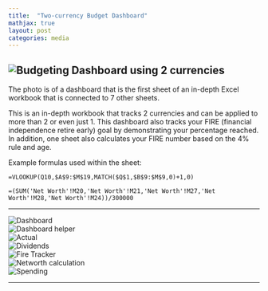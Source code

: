 ```yaml
---
title:  "Two-currency Budget Dashboard"
mathjax: true
layout: post
categories: media
---
```

<head>
  <!-- other head stuff... -->
  <link rel="stylesheet" href="{{site.baseurl}}/assets/css/flickity.css" media="screen">
  <link rel="stylesheet" href="{{site.baseurl}}/assets/css/fullscreen.css">
</head>
<body>
  <!-- all your great html... -->
  <script src="{{site.baseurl}}/assets/js/flickity.pkgd.js"></script>
  <script src="{{site.baseurl}}/assets/js/fullscreen.js"></script>
</body>

![Budgeting Dashboard using 2 currencies]({{site.baseurl}}/assets/Images/BudgetDashboard1.jpg)
---

The photo is of a dashboard that is the first sheet of an in-depth Excel workbook that is connected to 7 other sheets.

This is an in-depth workbook that tracks 2 currencies and can be applied to more than 2 or even just 1. This dashboard also tracks your FIRE (financial independence retire early) goal by demonstrating your percentage reached. In addition, one sheet also calculates your FIRE number based on the 4% rule and age.

Example formulas used within the sheet:
```
=VLOOKUP(Q10,$A$9:$M$19,MATCH($Q$1,$B$9:$M$9,0)+1,0)
```
```
=(SUM('Net Worth'!M20,'Net Worth'!M21,'Net Worth'!M27,'Net Worth'!M28,'Net Worth'!M24))/300000
```
---

<div class="carousel"
  data-flickity='{ "imagesLoaded": true, "percentPosition": false,"adaptiveHeight": true,"fullscreen": true }'>
  <div class="carousel-cell">
    <img src="{{site.baseurl}}/assets/Images/BudgetDashboard1.jpg" alt="Dashboard" />
  </div>
  <div class="carousel-cell">
   <img src="{{site.baseurl}}/assets/Images/Dashboard_helper.jpg" alt="Dashboard helper" />
  </div>
  <div class="carousel-cell">
   <img src="{{site.baseurl}}/assets/Images/Actual.jpg" alt="Actual" />
  </div>
  <div class="carousel-cell">
   <img src="{{site.baseurl}}/assets/Images/Dividends.jpg" alt="Dividends" />  
  </div>
  <div class="carousel-cell">
   <img src="{{site.baseurl}}/assets/Images/FIRE%20tracker.jpg" alt="Fire Tracker" />
  </div>
  <div class="carousel-cell">
   <img src="{{site.baseurl}}/assets/Images/Networth.jpg" alt="Networth calculation" />  
  </div>
  <div class="carousel-cell">
   <img src="{{site.baseurl}}/assets/Images/Spending.jpg" alt="Spending" />  
  </div>

  ---

